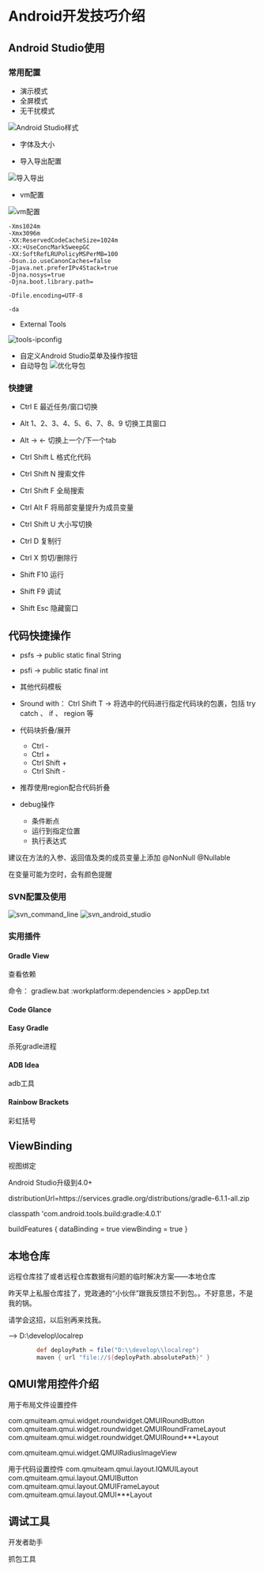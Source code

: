 # Android开发技巧介绍

## Android Studio使用

### 常用配置

- 演示模式
- 全屏模式
- 无干扰模式

![Android Studio样式](../attachment/pic_androidskills/android_studio_view_mode.png)

- 字体及大小  

- 导入导出配置

![导入导出](../attachment/pic_androidskills/export_inport_settings.png)

- vm配置

![vm配置](../attachment/pic_androidskills/custom_vm_options.png)

```porp
-Xms1024m
-Xmx3096m
-XX:ReservedCodeCacheSize=1024m
-XX:+UseConcMarkSweepGC
-XX:SoftRefLRUPolicyMSPerMB=100
-Dsun.io.useCanonCaches=false
-Djava.net.preferIPv4Stack=true
-Djna.nosys=true
-Djna.boot.library.path=

-Dfile.encoding=UTF-8

-da
```

- External Tools

![tools-ipconfig](../attachment/pic_androidskills/tools_ipconfig.png)

- 自定义Android Studio菜单及操作按钮
- 自动导包
  ![优化导包](../attachment/pic_androidskills/import_packages.png)

### 快捷键

- Ctrl E 最近任务/窗口切换

- Alt 1、2、3、4、5、6、7、8、9  切换工具窗口

- Alt -> <-  切换上一个/下一个tab

- Ctrl Shift L 格式化代码

- Ctrl Shift N 搜索文件

- Ctrl Shift F 全局搜索

- Ctrl Alt F 将局部变量提升为成员变量

- Ctrl Shift U 大小写切换

- Ctrl D 复制行

- Ctrl X 剪切/删除行

- Shift F10 运行

- Shift F9 调试

- Shift Esc 隐藏窗口

## 代码快捷操作

- psfs -> public static final String
- psfi -> public static final int
- 其他代码模板

- Sround with： Ctrl Shift T -> 将选中的代码进行指定代码块的包裹，包括 try catch 、 if 、 region 等

- 代码块折叠/展开
  - Ctrl -
  - Ctrl +
  - Ctrl Shift +
  - Ctrl Shift -

- 推荐使用region配合代码折叠

- debug操作
  - 条件断点
  - 运行到指定位置
  - 执行表达式

建议在方法的入参、返回值及类的成员变量上添加
@NonNull
@Nullable

在变量可能为空时，会有颜色提醒

<!-- ### Gradle及android—gradle插件 -->

<!-- android-gradle 3.4.0 R8混淆 -->

### SVN配置及使用

![svn_command_line](../attachment/svn_commanf_line.png)
![svn_android_studio](../attachment/svn_android_studio.png)

### 实用插件

#### Gradle View

查看依赖

命令：
    gradlew.bat :workplatform:dependencies > appDep.txt

#### Code Glance

#### Easy Gradle

杀死gradle进程

#### ADB Idea

adb工具

#### Rainbow Brackets

彩虹括号

## ViewBinding

视图绑定

Android Studio升级到4.0+

distributionUrl=https\://services.gradle.org/distributions/gradle-6.1.1-all.zip

classpath 'com.android.tools.build:gradle:4.0.1'

buildFeatures {
    dataBinding = true
    viewBinding = true
}

## 本地仓库

远程仓库挂了或者远程仓库数据有问题的临时解决方案——本地仓库

昨天早上私服仓库挂了，党政通的“小伙伴”跟我反馈拉不到包。。不好意思，不是我的锅。

请学会这招，以后别再来找我。

--> D:\develop\localrep

``` groovy
        def deployPath = file("D:\\develop\\localrep")
        maven { url "file://${deployPath.absolutePath}" }
```

## QMUI常用控件介绍

用于布局文件设置控件

com.qmuiteam.qmui.widget.roundwidget.QMUIRoundButton
com.qmuiteam.qmui.widget.roundwidget.QMUIRoundFrameLayout
com.qmuiteam.qmui.widget.roundwidget.QMUIRound***Layout

com.qmuiteam.qmui.widget.QMUIRadiusImageView

用于代码设置控件
com.qmuiteam.qmui.layout.IQMUILayout
com.qmuiteam.qmui.layout.QMUIButton
com.qmuiteam.qmui.layout.QMUIFrameLayout
com.qmuiteam.qmui.layout.QMUI***Layout

## 调试工具

开发者助手

抓包工具

